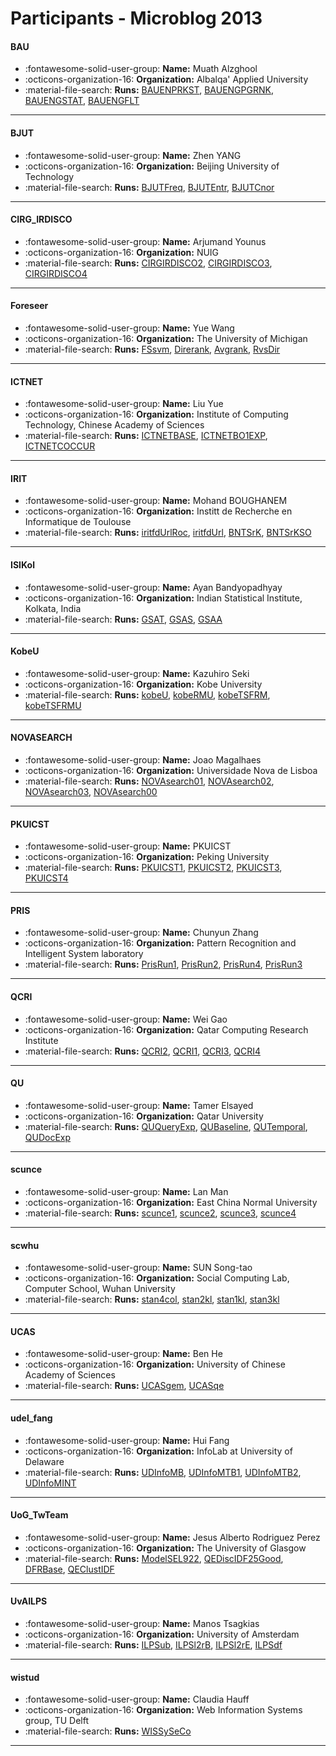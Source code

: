 # Participants - Microblog 2013 

#### BAU
 - :fontawesome-solid-user-group: **Name:** Muath Alzghool
 - :octicons-organization-16: **Organization:** Albalqa' Applied University
 - :material-file-search: **Runs:** [BAUENPRKST](./runs.md#bauenprkst), [BAUENGPGRNK](./runs.md#bauengpgrnk), [BAUENGSTAT](./runs.md#bauengstat), [BAUENGFLT](./runs.md#bauengflt)

---
#### BJUT
 - :fontawesome-solid-user-group: **Name:** Zhen YANG
 - :octicons-organization-16: **Organization:** Beijing University of Technology
 - :material-file-search: **Runs:** [BJUTFreq](./runs.md#bjutfreq), [BJUTEntr](./runs.md#bjutentr), [BJUTCnor](./runs.md#bjutcnor)

---
#### CIRG_IRDISCO
 - :fontawesome-solid-user-group: **Name:** Arjumand Younus
 - :octicons-organization-16: **Organization:** NUIG
 - :material-file-search: **Runs:** [CIRGIRDISCO2](./runs.md#cirgirdisco2), [CIRGIRDISCO3](./runs.md#cirgirdisco3), [CIRGIRDISCO4](./runs.md#cirgirdisco4)

---
#### Foreseer
 - :fontawesome-solid-user-group: **Name:** Yue Wang
 - :octicons-organization-16: **Organization:** The University of Michigan
 - :material-file-search: **Runs:** [FSsvm](./runs.md#fssvm), [Direrank](./runs.md#direrank), [Avgrank](./runs.md#avgrank), [RvsDir](./runs.md#rvsdir)

---
#### ICTNET
 - :fontawesome-solid-user-group: **Name:** Liu Yue
 - :octicons-organization-16: **Organization:** Institute of Computing Technology, Chinese Academy of Sciences
 - :material-file-search: **Runs:** [ICTNETBASE](./runs.md#ictnetbase), [ICTNETBO1EXP](./runs.md#ictnetbo1exp), [ICTNETCOCCUR](./runs.md#ictnetcoccur)

---
#### IRIT
 - :fontawesome-solid-user-group: **Name:** Mohand BOUGHANEM
 - :octicons-organization-16: **Organization:** Institt de Recherche en Informatique de Toulouse
 - :material-file-search: **Runs:** [iritfdUrlRoc](./runs.md#iritfdurlroc), [iritfdUrl](./runs.md#iritfdurl), [BNTSrK](./runs.md#bntsrk), [BNTSrKSO](./runs.md#bntsrkso)

---
#### ISIKol
 - :fontawesome-solid-user-group: **Name:** Ayan Bandyopadhyay
 - :octicons-organization-16: **Organization:** Indian Statistical Institute, Kolkata, India
 - :material-file-search: **Runs:** [GSAT](./runs.md#gsat), [GSAS](./runs.md#gsas), [GSAA](./runs.md#gsaa)

---
#### KobeU
 - :fontawesome-solid-user-group: **Name:** Kazuhiro Seki
 - :octicons-organization-16: **Organization:** Kobe University
 - :material-file-search: **Runs:** [kobeU](./runs.md#kobeu), [kobeRMU](./runs.md#kobermu), [kobeTSFRM](./runs.md#kobetsfrm), [kobeTSFRMU](./runs.md#kobetsfrmu)

---
#### NOVASEARCH
 - :fontawesome-solid-user-group: **Name:** Joao Magalhaes
 - :octicons-organization-16: **Organization:** Universidade Nova de Lisboa
 - :material-file-search: **Runs:** [NOVAsearch01](./runs.md#novasearch01), [NOVAsearch02](./runs.md#novasearch02), [NOVAsearch03](./runs.md#novasearch03), [NOVAsearch00](./runs.md#novasearch00)

---
#### PKUICST
 - :fontawesome-solid-user-group: **Name:** PKUICST
 - :octicons-organization-16: **Organization:** Peking University
 - :material-file-search: **Runs:** [PKUICST1](./runs.md#pkuicst1), [PKUICST2](./runs.md#pkuicst2), [PKUICST3](./runs.md#pkuicst3), [PKUICST4](./runs.md#pkuicst4)

---
#### PRIS
 - :fontawesome-solid-user-group: **Name:** Chunyun Zhang
 - :octicons-organization-16: **Organization:** Pattern Recognition and Intelligent System laboratory
 - :material-file-search: **Runs:** [PrisRun1](./runs.md#prisrun1), [PrisRun2](./runs.md#prisrun2), [PrisRun4](./runs.md#prisrun4), [PrisRun3](./runs.md#prisrun3)

---
#### QCRI
 - :fontawesome-solid-user-group: **Name:** Wei Gao
 - :octicons-organization-16: **Organization:** Qatar Computing Research Institute
 - :material-file-search: **Runs:** [QCRI2](./runs.md#qcri2), [QCRI1](./runs.md#qcri1), [QCRI3](./runs.md#qcri3), [QCRI4](./runs.md#qcri4)

---
#### QU
 - :fontawesome-solid-user-group: **Name:** Tamer Elsayed
 - :octicons-organization-16: **Organization:** Qatar University
 - :material-file-search: **Runs:** [QUQueryExp](./runs.md#ququeryexp), [QUBaseline](./runs.md#qubaseline), [QUTemporal](./runs.md#qutemporal), [QUDocExp](./runs.md#qudocexp)

---
#### scunce
 - :fontawesome-solid-user-group: **Name:** Lan Man
 - :octicons-organization-16: **Organization:** East China Normal University
 - :material-file-search: **Runs:** [scunce1](./runs.md#scunce1), [scunce2](./runs.md#scunce2), [scunce3](./runs.md#scunce3), [scunce4](./runs.md#scunce4)

---
#### scwhu
 - :fontawesome-solid-user-group: **Name:** SUN Song-tao
 - :octicons-organization-16: **Organization:** Social Computing Lab, Computer School, Wuhan University
 - :material-file-search: **Runs:** [stan4col](./runs.md#stan4col), [stan2kl](./runs.md#stan2kl), [stan1kl](./runs.md#stan1kl), [stan3kl](./runs.md#stan3kl)

---
#### UCAS
 - :fontawesome-solid-user-group: **Name:** Ben He
 - :octicons-organization-16: **Organization:** University of Chinese Academy of Sciences
 - :material-file-search: **Runs:** [UCASgem](./runs.md#ucasgem), [UCASqe](./runs.md#ucasqe)

---
#### udel_fang
 - :fontawesome-solid-user-group: **Name:** Hui Fang
 - :octicons-organization-16: **Organization:** InfoLab at University of Delaware
 - :material-file-search: **Runs:** [UDInfoMB](./runs.md#udinfomb), [UDInfoMTB1](./runs.md#udinfomtb1), [UDInfoMTB2](./runs.md#udinfomtb2), [UDInfoMINT](./runs.md#udinfomint)

---
#### UoG_TwTeam
 - :fontawesome-solid-user-group: **Name:** Jesus Alberto Rodriguez Perez
 - :octicons-organization-16: **Organization:** The University of Glasgow
 - :material-file-search: **Runs:** [ModelSEL922](./runs.md#modelsel922), [QEDiscIDF25Good](./runs.md#qediscidf25good), [DFRBase](./runs.md#dfrbase), [QEClustIDF](./runs.md#qeclustidf)

---
#### UvAILPS
 - :fontawesome-solid-user-group: **Name:** Manos Tsagkias
 - :octicons-organization-16: **Organization:** University of Amsterdam
 - :material-file-search: **Runs:** [ILPSub](./runs.md#ilpsub), [ILPSl2rB](./runs.md#ilpsl2rb), [ILPSl2rE](./runs.md#ilpsl2re), [ILPSdf](./runs.md#ilpsdf)

---
#### wistud
 - :fontawesome-solid-user-group: **Name:** Claudia Hauff
 - :octicons-organization-16: **Organization:** Web Information Systems group, TU Delft
 - :material-file-search: **Runs:** [WISSySeCo](./runs.md#wissyseco)

---
